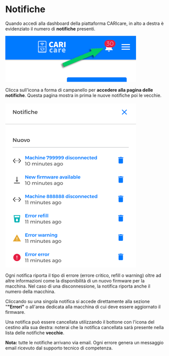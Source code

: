 # Notifiche

Quando accedi alla dashboard della piattaforma CARIcare, in alto a destra è evidenziato il numero di **notifiche** presenti. 

<kbd>![Alarm Notifiche](_images/notifiche-00.png)</kbd>

Clicca sull'icona a forma di campanello per **accedere alla pagina delle notifiche**. Questa pagina mostra in prima le nuove notifiche poi le vecchie. 

<kbd>![Alarm Notifiche](_images/notifiche-01.png)</kbd>

Ogni notifica riporta il tipo di errore (errore critico, refill o warning) oltre ad altre informazioni come la disponibilità di un nuovo firmware per la macchina. Nel caso di una disconnessione, la notifica riporta anche il numero della macchina.

Cliccando su una singola notifica si accede direttamente alla sezione "**"Errori"** o all'area dedicata alla macchina di cui deve essere aggiornato il firmware.

Una notifica può essere cancellata utilizzando il bottone con l'icona del cestino alla sua destra: noterai che la notifica cancellata sarà presente nella lista delle notifiche **vecchie**.

**Nota:** tutte le notifiche arrivano via email. Ogni errore genera un messaggio email ricevuto dal supporto tecnico di competenza.







